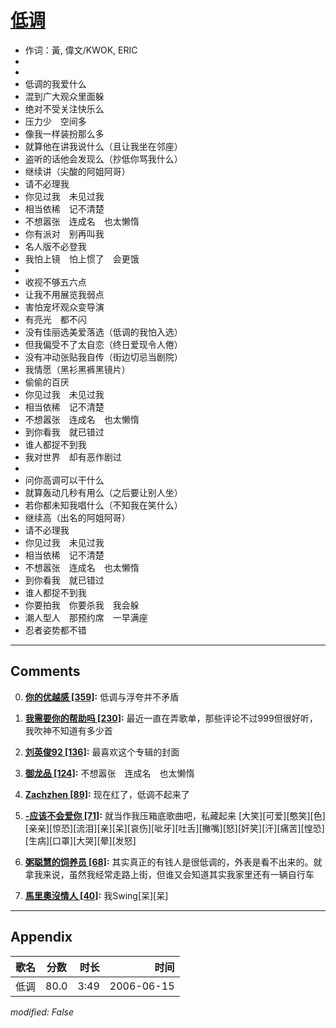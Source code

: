 # [低调](https://music.163.com/song?id=22201056)

* 作词：黃, 偉文/KWOK, ERIC
*
*
* 低调的我爱什么
* 混到广大观众里面躲
* 绝对不受关注快乐么
* 压力少　空间多
* 像我一样装扮那么多
* 就算他在讲我说什么（且让我坐在邻座）
* 盗听的话他会发现么（抄低你骂我什么）
* 继续讲（尖酸的阿姐阿哥）
* 请不必理我
* 你见过我　未见过我
* 相当依稀　记不清楚
* 不想嚣张　连成名　也太懒惰
* 你有派对　别再叫我
* 名人版不必登我
* 我怕上镜　怕上惯了　会更饿
* 
* 收视不够五六点
* 让我不用展览我弱点
* 害怕宠坏观众变导演
* 有亮光　都不闪
* 没有佳丽选美爱落选（低调的我怕入选）
* 但我偏受不了太自恋（终日爱现令人倦）
* 没有冲动张贴我自传（街边切忌当剧院）
* 我情愿（黑衫黑裤黑镜片）
* 偷偷的百厌
* 你见过我　未见过我
* 相当依稀　记不清楚
* 不想嚣张　连成名　也太懒惰
* 到你看我　就已错过
* 谁人都捉不到我
* 我对世界　却有恶作剧过
* 
* 问你高调可以干什么
* 就算轰动几秒有用么（之后要让别人坐）
* 若你都未知我唱什么（不知我在笑什么）
* 继续高（出名的阿姐阿哥）
* 请不必理我
* 你见过我　未见过我
* 相当依稀　记不清楚
* 不想嚣张　连成名　也太懒惰
* 到你看我　就已错过
* 谁人都捉不到我
* 你要拍我　你要杀我　我会躲
* 潮人型人　那预约席　一早满座
* 忍者姿势都不错


---

## Comments
0. **[你的优越感 \[359\]](https://music.163.com/#/user/home?id=72339456):** 低调与浮夸并不矛盾

1. **[我需要你的帮助吗 \[230\]](https://music.163.com/#/user/home?id=67663052):** 最近一直在弄歌单，那些评论不过999但很好听，我吹神不知道有多少首

2. **[刘英俊92 \[136\]](https://music.163.com/#/user/home?id=44768226):** 最喜欢这个专辑的封面

3. **[御龙品 \[124\]](https://music.163.com/#/user/home?id=7324966):** 不想嚣张　连成名　也太懒惰

4. **[Zachzhen \[89\]](https://music.163.com/#/user/home?id=54675109):** 现在红了，低调不起来了

5. **[-应该不会爱你 \[71\]](https://music.163.com/#/user/home?id=93059542):** 就当作我压箱底歌曲吧，私藏起来  [大笑][可爱][憨笑][色][亲亲][惊恐][流泪][亲][呆][哀伤][呲牙][吐舌][撇嘴][怒][奸笑][汗][痛苦][惶恐][生病][口罩][大哭][晕][发怒]

6. **[粥聪慧的饲养员 \[68\]](https://music.163.com/#/user/home?id=265533496):** 其实真正的有钱人是很低调的，外表是看不出来的。就拿我来说，虽然我经常走路上街，但谁又会知道其实我家里还有一辆自行车 

7. **[馬里奧沒情人 \[40\]](https://music.163.com/#/user/home?id=49914160):** 我Swing[呆][呆]



---

## Appendix

|歌名|分数|时长|时间|
|:---|:---:|---:|---:|
|低调|80.0|3:49|2006-06-15

*modified: False*